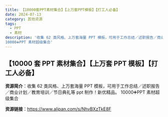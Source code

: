 ```yaml
---
title: 【10000套PPT素材集合】【上万套PPT模板】【打工人必备】
date: 2024-07-13
category: 其他资源
tags:
  - PPT
  - 素材
description: '收集 62 类风格、上万套海量 PPT 模板，可用于工作总结／述职报告／商业计划／教育培训／节日典礼等 ppt 制作！新优精品。
10000➕PPT 素材超级集合'
---
```


## 【10000 套 PPT 素材集合】【上万套 PPT 模板】【打工人必备】

**资源简介**：收集 62 类风格、上万套海量 PPT 模板，可用于工作总结／述职报告／商业计划／教育培训／节日典礼等 ppt 制作！新优精品。
10000➕PPT 素材超级集合

**资源链接**：https://www.alipan.com/s/NhvBXzTkE8F
